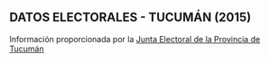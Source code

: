## DATOS ELECTORALES - TUCUMÁN (2015)
Información proporcionada por la [Junta Electoral de la Provincia de Tucumán](http://www.electoraltucuman.gov.ar/index.php/elecciones-generales-2015)



